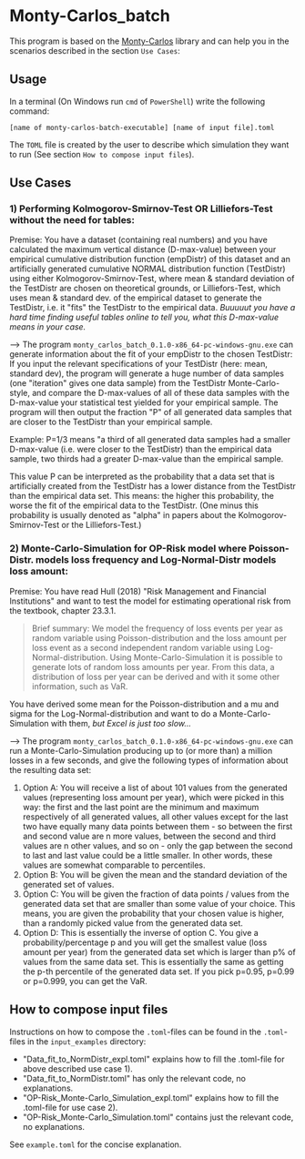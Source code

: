 # Monty-Carlos_batch

This program is based on the [Monty-Carlos](https://github.com/necrosovereign/monty_carlos) library and can help you in the scenarios described in the section `Use Cases`:

## Usage
In a terminal (On Windows run `cmd` of `PowerShell`) write the following command:
```
[name of monty-carlos-batch-executable] [name of input file].toml
```

The `TOML` file is created by the user to describe which simulation they want to run (See section `How to compose input files`).

## Use Cases
### 1) Performing Kolmogorov-Smirnov-Test OR Lilliefors-Test without the need for tables: 

Premise: You have a dataset (containing real numbers) and you have calculated the maximum vertical distance (D-max-value) between your empirical cumulative distribution function (empDistr) of this dataset and an artificially generated cumulative NORMAL distribution function (TestDistr) 
using either Kolmogorov-Smirnov-Test, where mean & standard deviation of the TestDistr are chosen on theoretical grounds, 
or Lilliefors-Test, which uses mean & standard dev. of the empirical dataset to generate the TestDistr, i.e. it "fits" the TestDistr to the empirical data. 
*Buuuuut you have a hard time finding useful tables online to tell you, what this D-max-value means in your case.* 

--> The program `monty_carlos_batch_0.1.0-x86_64-pc-windows-gnu.exe` can generate information about the fit of your empDistr to the chosen TestDistr: 
If you input the relevant specifications of your TestDistr (here: mean, standard dev), the program will generate a huge number of data samples (one "iteration" gives one data sample) from the TestDistr Monte-Carlo-style, and compare the D-max-values of all of these data samples with the D-max-value your statistical test yielded for your empirical sample. The program will then output the fraction "P" of all generated data samples that are closer to the TestDistr than your empirical sample. 

Example: P=1/3 means "a third of all generated data samples had a smaller D-max-value (i.e. were closer to the TestDistr) than the empirical data sample, two thirds had a greater D-max-value than the empirical sample. 

This value P can be interpreted as the probability that a data set that is artificially created from the TestDistr has a lower distance from the TestDistr than the empirical data set. This means: the higher this probability, the worse the fit of the empirical data to the TestDistr. 
(One minus this probability is usually denoted as "alpha" in papers about the Kolmogorov-Smirnov-Test or the Lilliefors-Test.) 

### 2) Monte-Carlo-Simulation for OP-Risk model where Poisson-Distr. models loss frequency and Log-Normal-Distr models loss amount: 

Premise: You have read Hull (2018) "Risk Management and Financial Institutions" and want to test the model for estimating operational risk from the textbook, chapter 23.3.1. 
>Brief summary: We model the frequency of loss events per year as random variable using Poisson-distribution and the loss amount per loss event as a second independent random variable using Log-Normal-distribution. Using Monte-Carlo-Simulation it is possible to generate lots of random loss amounts per year. From this data, a distribution of loss per year can be derived and with it some other information, such as VaR. 

You have derived some mean for the Poisson-distribution and a mu and sigma for the Log-Normal-distribution and want to do a Monte-Carlo-Simulation with them, *but Excel is just too slow...* 

--> The program `monty_carlos_batch_0.1.0-x86_64-pc-windows-gnu.exe` can run a Monte-Carlo-Simulation producing up to (or more than) a million losses in a few seconds, and give the following types of information about the resulting data set: 

1. Option A: You will receive a list of about 101 values from the generated values (representing loss amount per year), which were picked in this way: the first and the last point are the minimum and maximum respectively of all generated values, all other values except for the last two have equally many data points between them - so between the first and second value are n more values, between the second and third values are n other values, and so on - only the gap between the second to last and last value could be a little smaller. In other words, these values are somewhat comparable to percentiles.
2. Option B: You will be given the mean and the standard deviation of the generated set of values.
3. Option C: You will be given the fraction of data points / values from the generated data set that are smaller than some value of your choice. This means, you are given the probability that your chosen value is higher, than a randomly picked value from the generated data set.
4. Option D: This is essentially the inverse of option C. You give a probability/percentage p and you will get the smallest value (loss amount per year) from the generated data set which is larger than p% of values from the same data set. This is essentially the same as getting the p-th percentile of the generated data set. If you pick p=0.95, p=0.99 or p=0.999, you can get the VaR. 

## How to compose input files

Instructions on how to compose the `.toml`-files can be found in the `.toml`-files in the `input_examples` directory:
- "Data_fit_to_NormDistr_expl.toml" explains how to fill the .toml-file for above described use case 1).
- "Data_fit_to_NormDistr.toml" has only the relevant code, no explanations.
- "OP-Risk_Monte-Carlo_Simulation_expl.toml" explains how to fill the .toml-file for use case 2).
- "OP-Risk_Monte-Carlo_Simulation.toml" contains just the relevant code, no explanations. 

See `example.toml` for the concise explanation.

